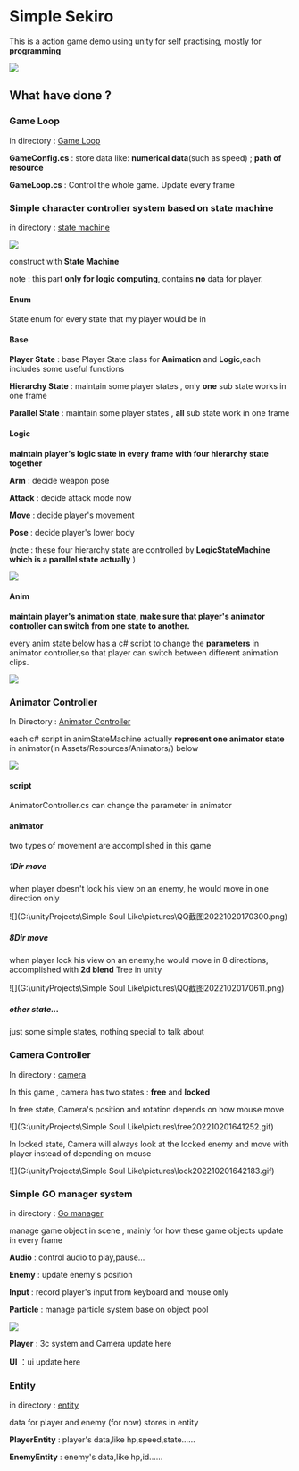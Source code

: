 # Simple Sekiro

This is a action game demo using unity for self practising, mostly for **programming**

![](https://raw.githubusercontent.com/JOHNYXUU/Simple-Sekiro/main/pictures/QQ%E6%88%AA%E5%9B%BE20221020110309.png)



## What have done ?

### Game Loop

in directory : [Game Loop](https://github.com/JOHNYXUU/Simple-Sekiro/tree/main/Assets/Scripts/Main)

**GameConfig.cs** : store data like: **numerical data**(such as speed) ; **path of resource**

**GameLoop.cs** : Control the whole game. Update every frame

### Simple character controller system based on state machine

in directory : [state machine](https://github.com/JOHNYXUU/Simple-Sekiro/tree/main/Assets/Scripts/StateMachine)

![](https://raw.githubusercontent.com/JOHNYXUU/Simple-Sekiro/main/pictures/QQ%E6%88%AA%E5%9B%BE20221020111157.png)

construct with **State Machine**

note : this part **only for** **logic computing**, contains **no** data for player. 

#### Enum

State enum for every state that my player would be in

#### **Base** 

**Player State** : base Player State class for **Animation** and **Logic**,each includes some useful functions

**Hierarchy State** : maintain some player states , only  **one** sub state works in one frame

**Parallel State**  : maintain some player states , **all** sub state work in one frame

#### Logic

**maintain player's logic state in every frame with four hierarchy state together**

**Arm** :  decide weapon pose 

**Attack** : decide attack mode now 

**Move** : decide player's movement

**Pose** : decide player's lower body

(note :  these four hierarchy state are controlled by **LogicStateMachine which is a parallel state actually** )

![](https://raw.githubusercontent.com/JOHNYXUU/Simple-Sekiro/main/pictures/Logic%20State%20Machine.png)

#### Anim

**maintain player's animation state, make sure that player's animator controller can switch from one state to another.**

every anim state below has a c# script to change the **parameters** in animator controller,so that player can switch between different animation clips. 

![](https://raw.githubusercontent.com/JOHNYXUU/Simple-Sekiro/main/pictures/Anim%20State%20Machine.png)

### Animator Controller

In Directory : [Animator Controller](https://github.com/JOHNYXUU/Simple-Sekiro/blob/main/Assets/Scripts/Controllers/AnimatorController.cs)

each c# script in animStateMachine actually **represent one animator state** in animator(in Assets/Resources/Animators/) below

![](https://raw.githubusercontent.com/JOHNYXUU/Simple-Sekiro/main/pictures/QQ%E6%88%AA%E5%9B%BE20221020154402.png)

#### script 

AnimatorController.cs can change the parameter in animator

#### animator

two types of movement are accomplished in this game

##### **1Dir move**

when player doesn't lock his view on an enemy, he would move in one direction only

![](G:\unityProjects\Simple Soul Like\pictures\QQ截图20221020170300.png)

##### **8Dir move** 

when player lock his view on an enemy,he would move in 8 directions, accomplished with **2d blend** Tree in unity

![](G:\unityProjects\Simple Soul Like\pictures\QQ截图20221020170611.png)

##### other state...

just some simple states, nothing special to talk about

### Camera Controller

In directory : [camera](https://github.com/JOHNYXUU/Simple-Sekiro/blob/main/Assets/Scripts/Controllers/CameraController.cs)

In this game ,  camera has two states : **free** and **locked**

In free state, Camera's position and rotation depends on how mouse move



![](G:\unityProjects\Simple Soul Like\pictures\free202210201641252.gif)

In locked state, Camera will always look at the locked enemy and move with player instead of  depending on mouse

![](G:\unityProjects\Simple Soul Like\pictures\lock202210201642183.gif)

### Simple GO manager system

in directory : [Go manager](https://github.com/JOHNYXUU/Simple-Sekiro/tree/main/Assets/Scripts/Manager)

manage game object in scene , mainly for how these game objects update in every frame

**Audio** : control audio to play,pause...

**Enemy** : update enemy's position 

**Input** : record player's input from keyboard and mouse only

**Particle** :  manage particle system base on object pool

![](https://raw.githubusercontent.com/JOHNYXUU/Simple-Sekiro/main/pictures/QQ%E5%BD%95%E5%B1%8F20221020160654202210201615561.gif)

**Player** : 3c system and Camera update here

**UI** ：ui update here

### Entity

in directory : [entity](https://github.com/JOHNYXUU/Simple-Sekiro/tree/main/Assets/Scripts/Entity)

data for player and enemy (for now) stores in entity

**PlayerEntity** :  player's data,like hp,speed,state......

**EnemyEntity** :  enemy's data,like hp,id......

